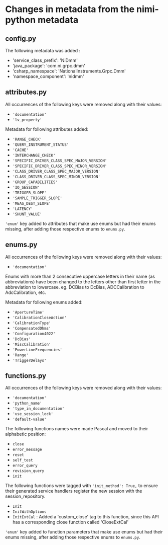 # Changes in metadata from the nimi-python metadata

## config.py

The following metadata was added : 
- 'service_class_prefix': 'NiDmm'
- 'java_package': 'com.ni.grpc.dmm'
- 'csharp_namespace': 'NationalInstruments.Grpc.Dmm'
- 'namespace_component': 'nidmm'


## attributes.py

All occurrences of the following keys were removed along with their values:
- `'documentation'`
- `'lv_property'`

Metadata for following attributes added:
- `'RANGE_CHECK'`
- `'QUERY_INSTRUMENT_STATUS'`
- `'CACHE'`
- `'INTERCHANGE_CHECK'`
- `'SPECIFIC_DRIVER_CLASS_SPEC_MAJOR_VERSION'`
- `'SPECIFIC_DRIVER_CLASS_SPEC_MINOR_VERSION'`
- `'CLASS_DRIVER_CLASS_SPEC_MAJOR_VERSION'`
- `'CLASS_DRIVER_CLASS_SPEC_MINOR_VERSION'`
- `'GROUP_CAPABILITIES'`
- `'IO_SESSION'`
- `'TRIGGER_SLOPE'`
- `'SAMPLE_TRIGGER_SLOPE'`
- `'MEAS_DEST_SLOPE'`
- `'LATENCY'`
- `'SHUNT_VALUE'`

`'enum'` key added to attributes that make use enums but had their enums missing, after adding those respective enums to `enums.py`.

## enums.py

All occurrences of the following keys were removed along with their values:
- `'documentation'`

Enums with more than 2 consecutive uppercase letters in their name (as abbreviations) have been changed to the letters other than first letter in the abbreviation to lowercase. eg. DCBias to DcBias, ADCCalibration to AdcCalibration, etc. 

Metadata for following enums added:
- `'ApertureTime'`
- `'CalibrationCloseAction'`
- `'CalibrationType'`
- `'CompensatedOhms'`
- `'Configuration4022'`
- `'DcBias'`
- `'MiscCalibration'`
- `'PowerLineFrequencies'`
- `'Range'`
- `'TriggerDelays'`

## functions.py

All occurrences of the following keys were removed along with their values:
- `'documentation'`
- `'python_name'`
- `'type_in_documentation'`
- `'use_session_lock'`
- `'default-value'`

The following functions names were made Pascal and moved to their alphabetic position:
 - `close`
 - `error_message`
 - `reset`
 - `self_test`
 - `error_query`
 - `revision_query`
 - `init`
 
The following functions were tagged with `'init_method': True,` to ensure their generated service handlers register the new session
with the session_repository.
- `Init`
- `InitWithOptions`
- `InitExtCal` : Added a 'custom_close' tag to this function, since this API has a corresponding close function called 'CloseExtCal'

`'enum'` key added to function parameters that make use enums but had their enums missing, after adding those respective enums to `enums.py`.